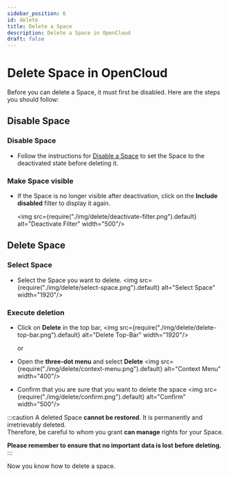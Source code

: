 ```yaml
---
sidebar_position: 6
id: delete
title: Delete a Space
description: Delete a Space in OpenCloud
draft: false
---
```


# Delete Space in OpenCloud

Before you can delete a Space, it must first be disabled. Here are the steps you should follow:

## Disable Space

### Disable Space

- Follow the instructions for [Disable a Space](./disable-enable) to set the Space to the deactivated state before deleting it.

### Make **Space visible**

- If the Space is no longer visible after deactivation, click on the **Include disabled** filter to display it again.

  <img src={require("./img/delete/deactivate-filter.png").default} alt="Deactivate Filter" width="500"/>

## Delete Space

### Select Space

- Select the Space you want to delete.
  <img src={require("./img/delete/select-space.png").default} alt="Select Space" width="1920"/>

### Execute deletion

- Click on **Delete** in the top bar,
  <img src={require("./img/delete/delete-top-bar.png").default} alt="Delete Top-Bar" width="1920"/>

  or

- Open the **three-dot menu** and select **Delete**
  <img src={require("./img/delete/context-menu.png").default} alt="Context Menu" width="400"/>
- Confirm that you are sure that you want to delete the space
  <img src={require("./img/delete/confirm.png").default} alt="Confirm" width="500"/>

:::caution
A deleted Space **cannot be restored**. It is permanently and irretrievably deleted.  
Therefore, be careful to whom you grant **can manage** rights for your Space.

**Please remember to ensure that no important data is lost before deleting.**
:::

Now you know how to delete a space.
